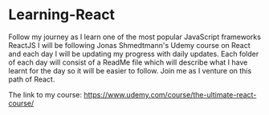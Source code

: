 # Learning-React
Follow my journey as I learn one of the most popular JavaScript frameworks ReactJS
I will be following Jonas Shmedtmann's Udemy course on React and each day I will be updating my progress with daily updates.
Each folder of each day will consist of a ReadMe file which will describe what I have learnt for the day so it will be easier to follow.
Join me as I venture on this path of React.

The link to my course:
https://www.udemy.com/course/the-ultimate-react-course/

